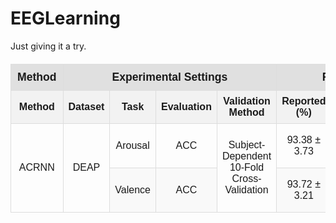 # EEGLearning
Just giving it a try.

<style>
  table {
    width: 100%;
    border-collapse: collapse;
    margin: 20px auto;
    font-family: sans-serif;
  }
  th, td {
    border: 1px solid #dddddd;
    text-align: center;
    padding: 8px;
  }
  th {
    background-color: #f2f2f2;
    font-weight: bold;
  }
  tr:nth-child(even) {
    background-color: #f9f9f9;
  }
  .main-header {
    background-color: #e0e0e0;
    font-size: 1.1em;
    padding: 10px;
  }
</style>
<table>
  <thead>
    <tr>
      <th class="main-header" colspan="1">Method</th>
      <th class="main-header" colspan="4">Experimental Settings</th>
      <th class="main-header" colspan="3">Results</th>
    </tr>
    <tr>
      <th>Method</th>
      <th>Dataset</th>
      <th>Task</th>
      <th>Evaluation</th>
      <th>Validation Method</th>
      <th>Reported (%)</th>
      <th>Ours (%)</th>
      <th>Gap (%)</th>
    </tr>
  </thead>
  <tbody>
    <tr>
      <td rowspan="2">ACRNN</td>
      <td rowspan="2">DEAP</td>
      <td>Arousal</td>
      <td>ACC</td>
      <td rowspan="2">Subject-Dependent<br>10-Fold Cross-Validation</td>
      <td>93.38 ± 3.73</td>
      <td>94.22 ± 3.95</td>
      <td>+0.84↑</td>
    </tr>
    <tr>
      <td>Valence</td>
      <td>ACC</td>
      <td>93.72 ± 3.21</td>
      <td>92.53 ± 5.32</td>
      <td>-1.19↓</td>
    </tr>
  </tbody>
</table>

